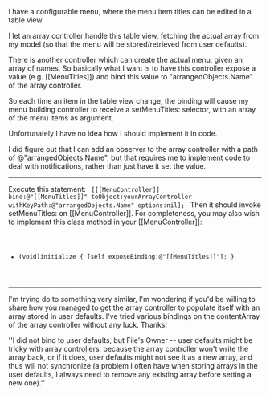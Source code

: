 I have a configurable menu, where the menu item titles can be edited in a table view.

I let an array controller handle this table view, fetching the actual array from my model (so that the menu will be stored/retrieved from user defaults).

There is another controller which can create the actual menu, given an array of names. So basically what I want is to have this controller expose a value (e.g. [[MenuTitles]]) and bind this value to "arrangedObjects.Name" of the array controller.

So each time an item in the table view change, the binding will cause my menu building controller to receive a setMenuTitles: selector, with an array of the menu items as argument.

Unfortunately I have no idea how I should implement it in code.

I did figure out that I can add an observer to the array controller with a path of @"arrangedObjects.Name", but that requires me to implement code to deal with notifications, rather than just have it set the value.

----
Execute this statement:
<code>
[[[MenuController]] bind:@"[[MenuTitles]]" toObject:yourArrayController withKeyPath:@"arrangedObjects.Name" options:nil];
</code>
Then it should invoke setMenuTitles: on [[MenuController]]. For completeness, you may also wish to implement this class method in your [[MenuController]]:
<code>
+ (void)initialize
{
   [self exposeBinding:@"[[MenuTitles]]"];
}
</code>

----
I'm trying do to something very similar, I'm wondering if you'd be willing to share how you managed to get the array controller to populate itself with an array stored in user defaults.  I've tried various bindings on the contentArray of the array controller without any luck.  Thanks!

''I did not bind to user defaults, but File's Owner -- user defaults might be tricky with array controllers, because the array controller won't write the array back, or if it does, user defaults might not see it as a new array, and thus will not synchronize (a problem I often have when storing arrays in the user defaults, I always need to remove any existing array before setting a new one).''
